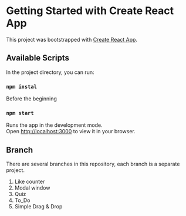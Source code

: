 # Getting Started with Create React App

This project was bootstrapped with [Create React App](https://github.com/facebook/create-react-app).

## Available Scripts

In the project directory, you can run:

### `npm instal` 
Before the beginning

### `npm start`

Runs the app in the development mode.\
Open [http://localhost:3000](http://localhost:3000) to view it in your browser.



## Branch
There are several branches in this repository, each branch is a separate project.
1. Like counter
2. Modal window
3. Quiz
4. To_Do
5. Simple Drag & Drop
